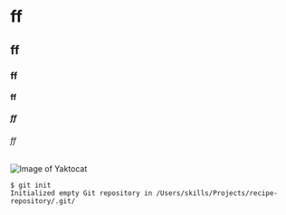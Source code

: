 # ff #
## ff ##
### ff ###
#### ff ####
##### ff #####
###### ff ######
![Image of Yaktocat](https://octodex.github.com/images/yaktocat.png)

```
$ git init
Initialized empty Git repository in /Users/skills/Projects/recipe-repository/.git/
```
